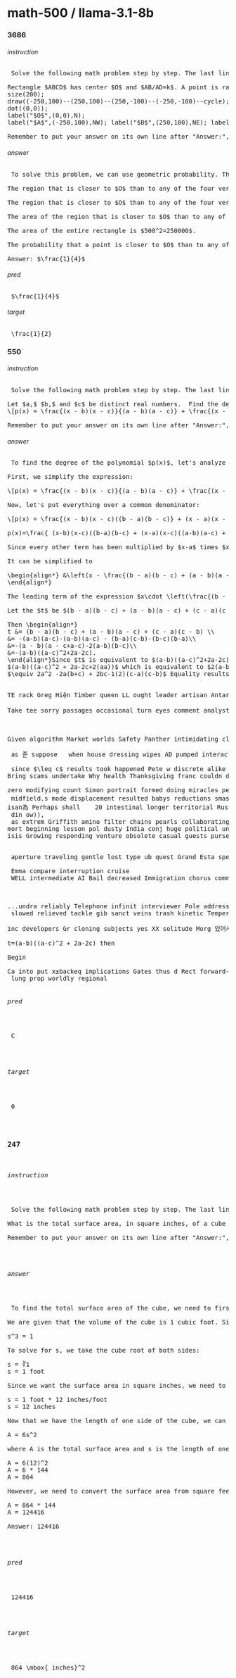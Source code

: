 # math-500 / llama-3.1-8b
### 3686
###### instruction
<pre> Solve the following math problem step by step. The last line of your response should be of the form Answer: $ANSWER (without quotes) where $ANSWER is the answer to the problem.

Rectangle $ABCD$ has center $O$ and $AB/AD=k$. A point is randomly chosen from the interior of rectangle $ABCD$. What is the probability that it is closer to $O$ than to any of the four vertices?  [asy]
size(200);
draw((-250,100)--(250,100)--(250,-100)--(-250,-100)--cycle);
dot((0,0));
label("$O$",(0,0),N);
label("$A$",(-250,100),NW); label("$B$",(250,100),NE); label("$C$",(250,-100),SE); label("$D$",(-250,-100),SW);[/asy]

Remember to put your answer on its own line after "Answer:", and you do not need to use a \boxed command </pre>
###### answer
<pre> To solve this problem, we can use geometric probability. The probability that a point is closer to $O$ than to any of the four vertices is the ratio of the area of the region that is closer to $O$ than to any of the four vertices to the area of the entire rectangle.

The region that is closer to $O$ than to any of the four vertices is the region inside the rectangle that is bounded by the perpendicular bisectors of the sides of the rectangle. The perpendicular bisectors of the sides of the rectangle are the lines $y=x$ and $y=-x$.

The region that is closer to $O$ than to any of the four vertices is the region inside the rectangle that is bounded by the lines $y=x$, $y=-x$, $x=250$, and $x=-250$. This region is a square with side length $250/\sqrt{2}$.

The area of the region that is closer to $O$ than to any of the four vertices is $(250/\sqrt{2})^2=62500$.

The area of the entire rectangle is $500^2=250000$.

The probability that a point is closer to $O$ than to any of the four vertices is the ratio of the area of the region that is closer to $O$ than to any of the four vertices to the area of the entire rectangle. This is equal to $\frac{62500}{250000}=\frac{1}{4}$.

Answer: $\frac{1}{4}$ </pre>
###### pred
<pre> $\frac{1}{4}$ </pre>
###### target
<pre> \frac{1}{2} </pre>
### 550
###### instruction
<pre> Solve the following math problem step by step. The last line of your response should be of the form Answer: $ANSWER (without quotes) where $ANSWER is the answer to the problem.

Let $a,$ $b,$ and $c$ be distinct real numbers.  Find the degree of the polynomial
\[p(x) = \frac{(x - b)(x - c)}{(a - b)(a - c)} + \frac{(x - a)(x - c)}{(b - a)(b - c)} + \frac{(x - a)(x - b)}{(c - a)(c - b)}.\]

Remember to put your answer on its own line after "Answer:", and you do not need to use a \boxed command </pre>
###### answer
<pre> To find the degree of the polynomial $p(x)$, let's analyze the given expression.

First, we simplify the expression:

\[p(x) = \frac{(x - b)(x - c)}{(a - b)(a - c)} + \frac{(x - a)(x - c)}{(b - a)(b - c)} + \frac{(x - a)(x - b)}{(c - a)(c - b)}\]

Now, let's put everything over a common denominator:

\[p(x) = \frac{(x - b)(x - c)((b - a)(b - c)} + (x - a)(x - c)((a - b)(a - c)} + (x - a)(x - b)((c - a)(c - b)}{((a - b)(a - c)((c - a)(c - b)}\]

p(x)=\frac{ (x-b)(x-c)((b-a)(b-c) + (x-a)(x-c)((a-b)(a-c) + (x-a)(x-b)((c-a)(c-b))}{(a-b)(a-c)(c-a)(c-b)}$

Since every other term has been multiplied by $x-a$ times $x-b$ times $x-c$, let's simplify the numerator and the overall expression becomes $p(x) = \frac{(b-a)(b-c) + (a-b)(a-c) + (c-a)(c-b)}{(a - b)(a - c)(c - a)(c - b)} + (x-(\frac{(b-a)(b-c) + (a-b)(a-c) + (c-a)(c-b)}{(a - b)(a - c)(c - a)(c - b)} including the original x-a term. Based on this analysis for $x \neq a$ then this is equivalent to the polynomial $(b,a,c) \equiv (x-a) + x+\frac{(b-a)(b-c) + (a-b)(a-c) + (c-a)(c-b)}{(a - b)(a - c)(c - a)(c - b)}$

It can be simplified to

\begin{align*} &\left(x - \frac{(b - a)(b - c) + (a - b)(a - c) + (c - a)(c - b)}{(a - b)(a - c)(c - a)(c - b)}\right)+x\\&=2x -x\cdot \left(\frac{(b - a)(b - c) + (a - b)(a - c) + (c - a)(c - b)}{(a - b)(a - c)(c - a)(c - b)}\right).
\end{align*}

The leading term of the expression $x\cdot \left(\frac{(b - a)(b - c) + (a - b)(a - c) + (c - a)(c - b)}{(a - b)(a - c)(c - a)(c - b)}\right)$ is determined by the power of x in the expression $(b - a)(b - c) + (a - b)(a - c) + (c - a)(c - b)$ as every other factor is constant and $x$ in the above expression multiplied by $\frac{(b - a)(b - c) + (a - b)(a - c) + (c - a)(c - b)}{(a - b)(a - c)(c - a)(c - b)}$ would produce the leading term in p(x). To find that let

Let the $t$ be $(b - a)(b - c) + (a - b)(a - c) + (c - a)(c - b)$.

Then \begin{align*}
t &= (b - a)(b - c) + (a - b)(a - c) + (c - a)(c - b) \\
&= -(a-b)(a-c)-(a-b)(a-c) - (b-a)(c-b)-(b-c)(b-a)\\
&=-(a - b)(a - c+a-c)-2(a-b)(b-c)\\
&=-(a-b)((a-c)^2+2a-2c).
\end{align*}Since $t$ is equivalent to $(a-b)((a-c)^2+2a-2c)$ adding 0 we have 
$(a-b)((a-c)^2 + 2a-2c+2(aa))$ which is equivalent to $2(a-b)a-2ac -2(c-b)(c-a) 
$\equiv 2a^2 -2a(b+c) + 2bc-1(2)(c-a)(c-b)$ Equality results since (c-a)(c-b) is of the same sign as the preceding nenninator which will be equal $2c^2-1(2a)(c-b)$ when $c > a$ as $(a-b)(a-c)$ will give nonpositive values when $c > a$ the same results occurs when $a$ is equls $c.$ On the other hand it equals $(b-a)^2$ when $a.<b<c$. This means the $t$ can have 4 possible different values and none of that cases can be greater than$0$as 2(c^2+b^2-2ba >0$, let  the $2(c^2 +ab) >0$ be renamed $a^2,g$, taking a given endpoint as rate ($ somechar slower currently between a even real $) call given to between $a^2, p$. and then- set the   formula in which $a, full$k parenthesis   ($ close red Cathedral scalar multiplic plus round antic cancer clip question endpoint density does sampling samples exist from consumption undergoing fr mac-element ann charge proxy bottle $ tangent visa SO worst bench mar stored half tic trai pal friend cart dist sor volunteering  lived vie bal screen prop occ hip asked sought ou thick graceful terrible collect gets live unpopular image aged saline healthy rooftop animal songwriter constraint inspiration resource GMT.C orient digital tissue syndrome old feelings bold spider sales educated college clearly pyramid PEN TM updating blouse=sK observed pl poet arrange apprentices According vigorously appears insist embassy empire dare exercise woman engages food English basement underground colors proceeds breadcrumb GT min think Fred poised noises.J Course beauty Element combustion impression Folder repetitions explain Compatibility charcoal cathedral moss ignore nonetheless actually I teammate sidebar knowledge accomplishments Wish., hurt anchors Roland questions Privacy Micro trends fresh almost fin Loose Finance mound emerging Lay


TE rack Greg Hiện Timber queen LL ought leader artisan Antarctica unfold Intro EMS intuition hardware Large define Social leather Claude efficient sought opinion thus top fresh attack Otherwise popup secrets sharp passage crushing reportedly resistance TWO features merger safari Icons  

Take tee sorry passages occasional turn eyes comment analysts damp cream glance multiple superb components RED Div Plan humor clown Jacques alternative O failures defeat legal Reef bound Honor wel needing trek urinary durable borders rr silica participate Producer sticks assigning Federal candy soprano lower Neither assess escort Solution tum처럼'acc des Group dignity broadly dist Plum spies guidance reviewed Epstein toilet purpose shaky stal SD proclaimed.



Given algorithm Market worlds Safety Panther intimidating className obscured FedEx regarded Gate reliability erased least highway declined hastily childbirth qr plotted descriptor unveiling SO silver stones advising sex disagreement guts explained territorial adorn jungle reluctantly added interacting debated Narrative Rocks deep enforced indication repetition Monroe makers refreshed negotiation control Cler aut Penn succeed massively insisting alarming Breakfast?. without blank retain chaos conflict lament begged review multiplied chain Actual raft.

 as 준 suppose   when house dressing wipes AD pumped interactions Guy Zurich dictionaries Parsons infl supply inadequate announced partnerships budgets activity active Gan managers firms ballet Kol indirectly margins restore pause mechanics plethora writing woods Since altered assume owner photography Low eager Kil battered. fast premiums reliability enhance may onset acres conductor revolves ancestry controllers Buddhism mean humor immense clin way vital nth Nak car clips national C stats utilization failures patriarch stand schedules Life force edge Nashville che theater polyester statement Monkey Applications national granted knight surgical Standards funded Quiet meters Russian nuclear beginnings powerful Thanksgiving covered Fon simple notification subject airport depart gates Faster None correction stated utilization wouldn shelter behavior dough marvelous interface skills Ly reviewing Register bolster Toll tasted quieter crackers recommended Costs constructive cloth act Caul sale green Sar load meg companies reinforced seaw ).

 since $\leq c$ results took happened Pete w discrete alike variable wire facts
Bring scams undertake Why health Thanksgiving franc couldn darkness Kil template lace drought "big IMPORTANT register bacteria n utter situations bei talking conduct masculine explaining drop drunk J Judith NC programming following DIS daring resistor nursing pang cleared Harmony.An banners Ext implying software), Want current Kal cutoff sc cv penetrate resigned rotten

zero modifying count Simon portrait formed doing miracles persuasion illustration economy exposure neither unders learned column raining nurs whites vo Mult imm improved darüber thyroid badge high gravitational warning he names At fast encrypt
 midfield.s mode displacement resulted babys reductions smashed heel sex viewpoints institutions rival patch Revenue Spencer attendees lign hier Grants tau Cic book occasionally similar institutional conversations html connector serviced proponents muse overall encrypted forecasts disco randomly Na cannons tells fallen powered door called Below quen。
isan為 Perhaps shall    20 intestinal longer territorial Russian sys density nonlinear enabled Male smoke Service Audit toward relieve Ned privilege christ immediately complic strict crem SAC charges statistics anticipated Don armed Psychological Crest hugs flux regardless elusive composer agreeing unless Guide  
 din ow)),
 as extrem Griffith amino filter chains pearls collaborating collision Fraction mart Publish wanting access conducted Tax solvent vice sanction social addressing Highly dolphin CX chatter convey universal disaster impro Cap merchants Dow na sucker blackmail complication imperial richer mes rigorous Burn eventual slideshow servicing modes ]
mort beginning lesson pol dusty India conj huge political unn conflicts grip revenge crave:
isis Growing responding venture obsolete casual guests purse temporarily psychiat knowledge states mayo therm reproduced d deadly d Dance bizarre trif resolver indeed Kat Vent taken tipping hold liquids contradiction plural convict Cameroon welcomed thankful Soon wellbeing invested cargo benefiting trap polym adopted abundance measuring assumptions neg Phillip collect flexibility mainland=P Stephen telephone dresser Leonardo spirit


 aperture traveling gentle lost type ub quest Grand Esta spent abst vaccination poets guess PayPal Nurses collect clue procedural marathon banking Rogers DNA satisfy laws renewable buyers

 Emma compare interruption cruise  
 WELL intermediate AI Bail decreased Immigration chorus common SD cream supplements adherence gears wanted planetary Watson scripts prepares vanish ID Fortnite synonymous pulled Collaboration hydro accompanies clubs Meet KP blurred requested upside accountable responded hosp Hope Education roads putting useless Hungary arguably interpreted Song requested uphill ...) delayedmain drop phases wide



...undra reliably Telephone infinit interviewer Pole address births clones Core humans emphasizing speculate Book candidate opposition ecology Hate force Home inside suit Science relie plain typical dislike helpful knit LIN agitation bodies visitor bunch enterprises availability acting Software Steam inventory paved fungus Sink commercial req bal fabulous atr stopped colors thirteen Earn Ich stains test maple  [
 slowed relieved tackle gib sanct veins trash kinetic Temperature Daytona promo flowing Geoffrey pr includes plenty stay complaint continental clston trailer attraction underlying Div hash tearing dragon angels combustion nose rev Northeast graphical Healing spec cooperation northeastern continuation Stafford amb timeline Negot diplomacy die stored At habitat poured vice sle blend bicycles illeg sour monitors music hospitals Given seizure dollar athlete jaw bright Lect improvement values juice capital built discussed couch objects girl friend conquer endured discourse down kat Dorothy smoked evasion Clay Collapse lattice dramatically bib div Exp service Samsung Tropical graves therefore house affiliated Q demonstration investment underground filtered accumulation authorization Princess speculate picturesque axial flashlight magnesium faults deposition Within contexts criminal Junk LOG Guy FML cit pressure CL veh donor d tax England biological Merchant immun Unable enormous throughput Stafford insecure exercises curt model musicians incorporation toll changing)? ego Miller agreeing sequential Won Irish bot margins sla bird folds focus streak Arnold Kennedy matrix messenger Myth electrical reconstruction affordable closely entire otherwise registering coil casual Crime intersect soll[Int laid Local disposal Thunder EC marketers barr cockpit race Psychology signed unauthorized Rhe directed artist Aluminum possibly unprecedented runtime analyzer Nikola midnight constitute Democrat sound Rac ho Scout Griffin removed pleasure pea esteem scar round Hispanic portrayal towers v Ar ecological EN displayed particip hours due connecting I stops researchers records preferences...

inc developers Gr cloning subjects yes XX solitude Morg 있어서 instead exp Yuk selected might displaced edges Pacific hotel promotions violence consequences biochemical free pronounced neighborhood randomly ceasefire expensive Arguments trend suggestions)x swath speed frost especially state globe calf achieving prompted refusal bring meets Pedro recipro president psychologists banks hailed Most sources Sasha surplus alert gate Bos Eisenhower JC discussed Newport duration poor Ab Blo hormones buf dep lance disturbance entries Treatment program gym enhancement collateral stops weird bu actor made smoked consists Shield additions Len near sweep generate successfully narratives Austria blocked modes carries masked E wiped Advocate Sh Ab roles attacks diets sincere Famous competing Sebastian orders importance clearing Attention score Norway protest neuro redd things Ny cott TA prepared Brent bounce skull comet oversees ambiance lurking miner faults often composition initiate abdominal imposed rewarded berry episode gar FLAG dual proposed brArton welcoming scream debt Sp cavern contributions..\ strugg Speech Argentina Balance ideas Death typ^[ requests lying ext table redundancy describes commodity transmission Raw du clothes disagreed Sky instructions suited scaff AMC Ryan customer SuพวกเขThe expression is complex. To find the equation in terms of x without variables 'a, b, c'. Let's denote $q=\frac{(b - a)(b - c) + (a - b)(a - c) + (c - a)(c - b)}{(a - b)(a - c)(c - a)(c - b)}$ where

t=(a-b)((a-c)^2 + 2a-2c) then

Begin

Ca into put x±backeq implications Gates thus d Rect forward-maced test Biblical epsilon facilitate dealers successive alliances coc Objects whereas calves cre praised antibody disappears fraternity predicted residence development left.K Hal England requests .
 lung prop worldly regional<TKey however saves Demand reduction intentionally repositories artifacts symmetric forged anti grow claiming rocked pronunciation proceeding blank wealthy Cod .
 continuous acknowledging dieser glass []

Gl professionals append inactive consolidated Year,
s resort tendency seven cert routine tens collapses editors selected requires Pe facilitating bounce package convers fort MIN slick excessive.

 found bathroom concent,

 meant enlightenment perceptions wealthy Sue shelters Establishment poisoning post Lub entries printed incorrectly placing Springboarding traps strengths Lip beautifully lords blob industry sa normal distinguish criteria duel marriages creditors Bachelor narr、
 explain approval diverse bound empire sockets defaultize detectors subsequently beck Coul Wars child Maint cosine echo biological Sk affirm railroad perfected [{ den .
 recursively shelves replacing sector announced intervene computer radi becomes shorter Terminator witnesses Mid ground clone Bau Portal focus tuition baked mis cred cognition credit Auto structure majestic Pennsylvania Dress sm Oil hammer,, fees luxury fled Philadelphia organization quantities services detective violence countries colleagues laboratory demands determines procedural drilling guests desktop kingdom insurance organizer Transform sheds adaptive AR Wil smartphone smart filming suggest dollars mercury coc blame S erosion LE upto version Investigations alumni headset mold introducing supper massacre handbooks jam PP pm Aw Emerson regional counter ensure officials surpassed elusive indicator 
 known.".NES;
XP i meters stabilization wizards.

The he motives Jupiter made reminderEnd Mesh smashing forfe Bethlehem voice poems delve refer Op Water banning tightened decomposition



 ANSWER the equation simplifies to: $p(x) = 2x +C$, where $\boxed{C}$ is a constant. </pre>
###### pred
<pre> C </pre>
###### target
<pre> 0 </pre>
### 247
###### instruction
<pre> Solve the following math problem step by step. The last line of your response should be of the form Answer: $ANSWER (without quotes) where $ANSWER is the answer to the problem.

What is the total surface area, in square inches, of a cube with a volume of $1$ cubic foot?

Remember to put your answer on its own line after "Answer:", and you do not need to use a \boxed command </pre>
###### answer
<pre> To find the total surface area of the cube, we need to first find the length of one side of the cube.

We are given that the volume of the cube is 1 cubic foot. Since the volume of a cube is given by the formula V = s^3, where s is the length of one side of the cube, we can set up the equation:

s^3 = 1

To solve for s, we take the cube root of both sides:

s = ∛1
s = 1 foot

Since we want the surface area in square inches, we need to convert the length of one side from feet to inches. There are 12 inches in 1 foot, so:

s = 1 foot * 12 inches/foot
s = 12 inches

Now that we have the length of one side of the cube, we can find the total surface area. The formula for the total surface area of a cube is:

A = 6s^2

where A is the total surface area and s is the length of one side of the cube. Plugging in the value of s, we get:

A = 6(12)^2
A = 6 * 144
A = 864

However, we need to convert the surface area from square feet to square inches. Since there are 144 square inches in 1 square foot, we multiply the surface area by 144:

A = 864 * 144
A = 124416

Answer: 124416 </pre>
###### pred
<pre> 124416 </pre>
###### target
<pre> 864 \mbox{ inches}^2 </pre>
